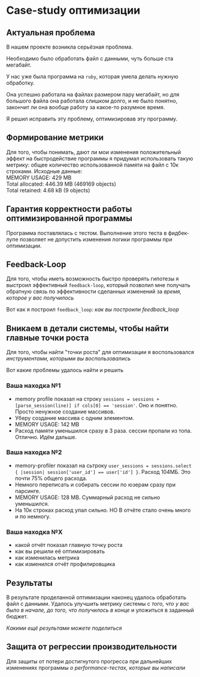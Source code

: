 # Case-study оптимизации

## Актуальная проблема
В нашем проекте возникла серьёзная проблема.

Необходимо было обработать файл с данными, чуть больше ста мегабайт.

У нас уже была программа на `ruby`, которая умела делать нужную обработку.

Она успешно работала на файлах размером пару мегабайт, но для большого файла она работала слишком долго, и не было понятно, закончит ли она вообще работу за какое-то разумное время.

Я решил исправить эту проблему, оптимизировав эту программу.

## Формирование метрики
Для того, чтобы понимать, дают ли мои изменения положительный эффект на быстродействие программы я придумал использовать такую метрику: общее количество использованной памяти на файл с 10к строками.
Исходные данные:  
MEMORY USAGE: 429 MB  
Total allocated: 446.39 MB (469169 objects)  
Total retained:  4.68 kB (9 objects)


## Гарантия корректности работы оптимизированной программы
Программа поставлялась с тестом. Выполнение этого теста в фидбек-лупе позволяет не допустить изменения логики программы при оптимизации.

## Feedback-Loop
Для того, чтобы иметь возможность быстро проверять гипотезы я выстроил эффективный `feedback-loop`, который позволил мне получать обратную связь по эффективности сделанных изменений за *время, которое у вас получилось*

Вот как я построил `feedback_loop`: *как вы построили feedback_loop*

## Вникаем в детали системы, чтобы найти главные точки роста
Для того, чтобы найти "точки роста" для оптимизации я воспользовался *инструментами, которыми вы воспользовались*

Вот какие проблемы удалось найти и решить

### Ваша находка №1
- memory profile показал на строку `sessions = sessions + [parse_session(line)] if cols[0] == 'session'`. Оно и понятно. Просто ненужное создание массивов.
- Уберу создание массива с одним элементом.
- MEMORY USAGE: 142 MB
- Расход памяти уменьшился сразу в 3 раза. сессии пропали из топа. Отлично. Идём дальше.

### Ваша находка №2
- memory-profiler показал на сьтроку `user_sessions = sessions.select { |session| session['user_id'] == user['id'] }`. Расход 104МБ. Это почти 75% общего расхода.
- Немного переписать и собирать сессии по юзерам сразу при парсинге.
- MEMORY USAGE: 128 MB. Суммарный расход не сильно уменьшился.
- На 10к строках расход упал сильно. НО В отчёте стало очень много и по немногу.

### Ваша находка №X
- какой отчёт показал главную точку роста
- как вы решили её оптимизировать
- как изменилась метрика
- как изменился отчёт профилировщика

## Результаты
В результате проделанной оптимизации наконец удалось обработать файл с данными.
Удалось улучшить метрику системы с *того, что у вас было в начале, до того, что получилось в конце* и уложиться в заданный бюджет.

*Какими ещё результами можете поделиться*

## Защита от регрессии производительности
Для защиты от потери достигнутого прогресса при дальнейших изменениях программы *о performance-тестах, которые вы написали*
